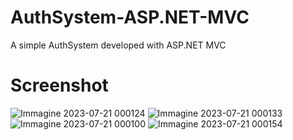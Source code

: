 # AuthSystem-ASP.NET-MVC
A simple AuthSystem developed with ASP.NET MVC
# Screenshot
![Immagine 2023-07-21 000124](https://github.com/K35P/AuthSystem-ASP.NET-MVC/assets/94161905/68b893d9-5fd4-4308-80eb-96d460846cd9)
![Immagine 2023-07-21 000133](https://github.com/K35P/AuthSystem-ASP.NET-MVC/assets/94161905/77661a11-53c7-43d7-a643-37e841ff840d)
![Immagine 2023-07-21 000100](https://github.com/K35P/AuthSystem-ASP.NET-MVC/assets/94161905/efd34811-dbc8-4ecb-a779-ce719dbb4652)
![Immagine 2023-07-21 000154](https://github.com/K35P/AuthSystem-ASP.NET-MVC/assets/94161905/2519623f-74f8-4fed-be50-35abcae500c3)
